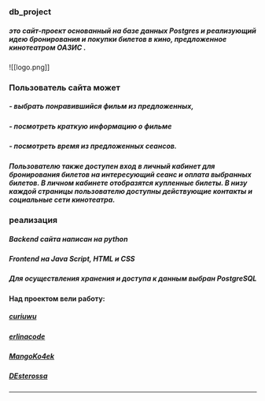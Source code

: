 ### db_project
##### это сайт-проект основанный на базе данных *__Postgres__* и реализующий идею бронирования и покупки билетов в кино, предложенное кинотеатром **ОАЗИС** .
![[logo.png]]
### Пользователь сайта может 
##### - выбрать понравившийся фильм из предложенных, 
##### - посмотреть краткую информацию о фильме
##### - посмотреть время из предложенных сеансов. 
##### Пользователю также доступен вход в личный кабинет для бронирования билетов на интересующий сеанс и оплата выбранных билетов. В личном кабинете отобразятся купленные билеты. В низу каждой страницы пользователю доступны действующие контакты и социальные сети кинотеатра.

### реализация
##### *Backend* сайта написан на *python*
##### Frontend на *Java Script*, *HTML* и *CSS* 
##### Для осуществления хранения и доступа к данным выбран *__PostgreSQL__*

#### Над проектом вели работу: 
##### [**curiuwu**](https://github.com/curiuwu)
##### [**erlinacode**](https://github.com/erlinacode)
##### [**MangoKo4ek**](https://github.com/MangoKo4ek)
##### [**DEsterossa**](https://github.com/DEsterossa)
----------------------------------
